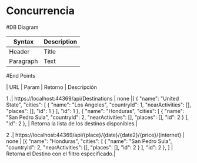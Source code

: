 # Concurrencia



#DB Diagram



| Syntax      | Description |
| ----------- | ----------- |
| Header      | Title       |
| Paragraph   | Text        |



#End Points

   |     URL                                     |  Param |                     Retorno                                      |  Descripción                                         

1 .| https://localhost:44369/api/Destinations     | none    |[
                                                                                  {
                                                                                      "name": "United State",
                                                                                      "cities": [
                                                                                          {
                                                                                              "name": "Los Angeles",
                                                                                              "countryId": 1,
                                                                                              "nearActivities": [],
                                                                                              "places": [],
                                                                                              "id": 1
                                                                                          }
                                                                                      ],
                                                                                      "id": 1
                                                                                  },
                                                                                  {
                                                                                      "name": "Honduras",
                                                                                      "cities": [
                                                                                          {
                                                                                              "name": "San Pedro Sula",
                                                                                              "countryId": 2,
                                                                                              "nearActivities": [],
                                                                                              "places": [],
                                                                                              "id": 2
                                                                                          }
                                                                                      ],
                                                                                      "id": 2
                                                                                  },                                           | Retorna la lista de los destinos disponibles.|
                                                                                  
                                                                                  
                                                                                  
2 .| https://localhost:44369/api/{place}/{date}/{date2}/{price}/{internet}     | none    | [{
                                                                                      "name": "Honduras",
                                                                                      "cities": [
                                                                                          {
                                                                                              "name": "San Pedro Sula",
                                                                                              "countryId": 2,
                                                                                              "nearActivities": [],
                                                                                              "places": [],
                                                                                              "id": 2
                                                                                          }
                                                                                      ],
                                                                                      "id": 2
                                                                                  },              ]                | Retorna el Destino con el filtro especificado.|
